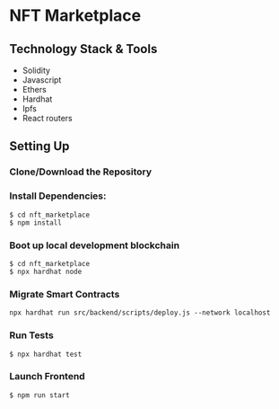 # NFT Marketplace

## Technology Stack & Tools

- Solidity
- Javascript
- Ethers
- Hardhat
- Ipfs
- React routers

## Setting Up

### Clone/Download the Repository

### Install Dependencies:

```
$ cd nft_marketplace
$ npm install
```

### Boot up local development blockchain

```
$ cd nft_marketplace
$ npx hardhat node
```

### Migrate Smart Contracts

`npx hardhat run src/backend/scripts/deploy.js --network localhost`

### Run Tests

`$ npx hardhat test`

### Launch Frontend

`$ npm run start`
